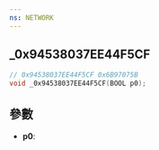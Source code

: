 ```yaml
---
ns: NETWORK
---
```

## _0x94538037EE44F5CF

```c
// 0x94538037EE44F5CF 0x6B97075B
void _0x94538037EE44F5CF(BOOL p0);
```


## 參數
* **p0**: 

